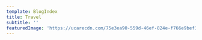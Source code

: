 ```yaml
---
template: BlogIndex
title: Travel
subtitle: ''
featuredImage: 'https://ucarecdn.com/75e3ea90-559d-46ef-824e-f766e9bef33d/'
---
```


